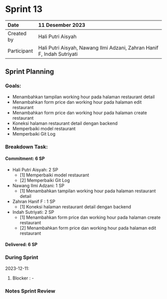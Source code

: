 # Sprint 13

|Date|11 Desember 2023|
| :- | :- |
|Created by|Hali Putri Aisyah|
|Participant|Hali Putri Aisyah, Nawang Ilmi Adzani, Zahran Hanif F, Indah Sutriyati|
## Sprint Planning
### Goals:
- Menambahkan tampilan working hour pada halaman restaurant detail
- Menambahkan form price dan working hour pada halaman edit restaurant
- Menambahkan form price dan working hour pada halaman create restaurant
- Koneksi halaman restaurant detail dengan backend
- Memperbaiki model restaurant
- Memperbaiki Git Log
### Breakdown Task:
#### Commitment: 6 SP
- Hali Putri Aisyah: 2 SP
  - [1] Memperbaiki model restaurant
  - [2] Memperbaiki Git Log
- Nawang Ilmi Adzani: 1 SP
  - [1] Menambahkan tampilan working hour pada halaman restaurant detail
- Zahran Hanif F : 1 SP
  - [1] Koneksi halaman restaurant detail dengan backend
- Indah Sutriyati: 2 SP
  - [1] Menambahkan form price dan working hour pada halaman create restaurant
  - [2] Menambahkan form price dan working hour pada halaman edit restaurant
#### Delivered:	 6 SP
### During Sprint
2023-12-11:

1. Blocker : -

### Notes Sprint Review


